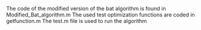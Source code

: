 The code of the modified version of the bat algorithm is found in Modified_Bat_algorithm.m
The used test optimization functions are coded in getfunction.m
The test.m file is used to run the algorithm
